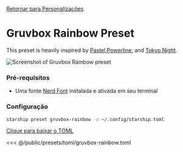 [Retornar para Personalizações](./#gruvbox-rainbow)

# Gruvbox Rainbow Preset

This preset is heavily inspired by [Pastel Powerline](./pastel-powerline.md), and [Tokyo Night](./tokyo-night.md).

![Screenshot of Gruvbox Rainbow preset](/presets/img/gruvbox-rainbow.png)

### Pré-requisitos

- Uma fonte [Nerd Font](https://www.nerdfonts.com/) instalada e ativada em seu terminal

### Configuração

```sh
starship preset gruvbox-rainbow -o ~/.config/starship.toml
```

[Clique para baixar o TOML](/presets/toml/gruvbox-rainbow.toml)

<<< @/public/presets/toml/gruvbox-rainbow.toml
